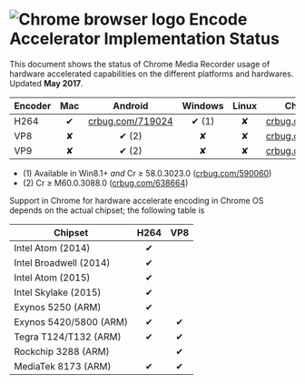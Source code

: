 # <img max-height=10% src="https://www.chromium.org/_/rsrc/1438879449147/config/customLogo.gif?revision=3" alt="Chrome browser logo"> Encode Accelerator Implementation Status

This document shows the status of Chrome Media Recorder usage of hardware accelerated capabilities on the different platforms and hardwares. Updated **May 2017**.

Encoder   | Mac| Android                  | Windows | Linux | ChromeOs |
--------- |:--:| :-----:                  | :-----: | :----:| :------: |
 H264     |&#10004; | [crbug.com/719024](https://crbug.com/719024) | &#10004; (1) |&#10008;|  [crbug.com/616659](https://crbug.com/616659) |
 VP8      |&#10008;| &#10004; (2) |&#10008;|&#10008;|  [crbug.com/616659](https://crbug.com/616659) |
 VP9      |&#10008;| &#10004; (2) |&#10008;|&#10008;|  [crbug.com/616659](https://crbug.com/616659) |

- (1) Available in Win8.1+ _and_ Cr &ge; 58.0.3023.0 ([crbug.com/590060](https://crbug.com/590060))
- (2) Cr &ge; M60.0.3088.0 ([crbug.com/638664](https://crbug.com/638664))

Support in Chrome for hardware accelerate encoding in Chrome OS depends on the actual chipset; the following table is

Chipset                           | H264     | VP8      |
----------------------------------|:--------:|:--------:|
Intel Atom (2014)                 | &#10004; |          |
Intel Broadwell (2014)            | &#10004; |          |
Intel Atom (2015)                 | &#10004; |          |
Intel Skylake (2015)              | &#10004; |          |
Exynos 5250 (ARM)                 | &#10004; |          |
Exynos 5420/5800 (ARM)            | &#10004; | &#10004; |
Tegra T124/T132 (ARM)             | &#10004; | &#10004; |
Rockchip 3288 (ARM)               |          | &#10004; |
MediaTek 8173 (ARM)               | &#10004; | &#10004; |


